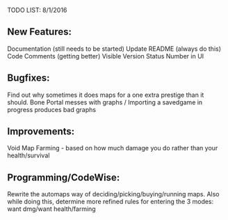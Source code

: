 TODO LIST: 8/1/2016

New Features:
----------------
Documentation (still needs to be started)
Update README (always do this)
Code Comments (getting better)
Visible Version Status Number in UI

Bugfixes:
----------------
Find out why sometimes it does maps for a one extra prestige than it should.
Bone Portal messes with graphs / Importing a savedgame in progress produces bad graphs


Improvements:
----------------
Void Map Farming
    - based on how much damage you do rather than your health/survival

Programming/CodeWise:
----------------------
Rewrite the automaps way of deciding/picking/buying/running maps.
Also while doing this, determine more refined rules for entering the 3 modes: want dmg/want health/farming
